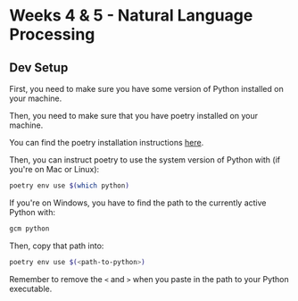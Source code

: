 # Weeks 4 & 5 - Natural Language Processing

## Dev Setup

First, you need to make sure you have some version of Python installed on your machine.

Then, you need to make sure that you have poetry installed on your machine.

You can find the poetry installation instructions [here](https://python-poetry.org/docs/).

Then, you can instruct poetry to use the system version of Python with (if you're on Mac or Linux):

```bash
poetry env use $(which python)
```

If you're on Windows, you have to find the path to the currently active Python with:

```bash
gcm python
```

Then, copy that path into:

```bash
poetry env use $(<path-to-python>)
```

Remember to remove the `<` and `>` when you paste in the path to your Python executable.

